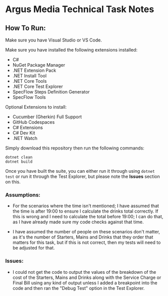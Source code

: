 # Argus Media Technical Task Notes

## How To Run:
Make sure you have Visual Studio or VS Code.

Make sure you have installed the following extensions installed:
- C#
- NuGet Package Manager
- .NET Extension Pack
- .NET Install Tool
- .NET Core Tools
- .NET Core Test Explorer
- SpecFlow Steps Definition Generator
- SpecFlow Tools

Optional Extensions to install:
- Cucumber (Gherkin) Full Support
- GitHub Codespaces
- C# Extensions
- C# Dev Kit
- .NET Watch

Simply download this repository then run the following commands:
```
dotnet clean
dotnet build 
```

Once you have built the suite, you can either run it through using `dotnet test` or run it through the Test Explorer, but please note the **Issues** section on this.

### Assumptions:

- For the scenarios where the time isn't mentioned; I have assumed that the time is after 19:00 to ensure I calculate the drinks total correctly. If this is wrong and I need to calculate the total before 19:00; I can do that, as I have already made sure my code checks against that time.

- I have assumed the number of people on these scenarios don't matter, as it's the number of Starters, Mains and Drinks that they order that matters for this task, but if this is not correct, then my tests will need to be adjusted for that.

### Issues:

- I could not get the code to output the values of the breakdown of the cost of the Starters, Mains and Drinks along with the Service Charge or Final Bill using any kind of output unless I added a breakpoint into the code and then ran the "Debug Test" option in the Test Explorer.